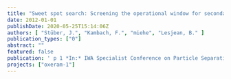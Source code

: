 ```yaml
---
title: "Sweet spot search: Screening the operational window for secondary effluent filtration (Poster)."
date: 2012-01-01
publishDate: 2020-05-25T15:14:06Z
authors: [ "Stüber, J.", "Kambach, F.", "miehe", "Lesjean, B." ]
publication_types: ["0"]
abstract: ""
featured: false
publication: ' p 1 *In:* IWA Specialist Conference on Particle Separation. Berlin, Germany. 18-20 June 2012'
projects: ["oxeram-1"]
---
```



